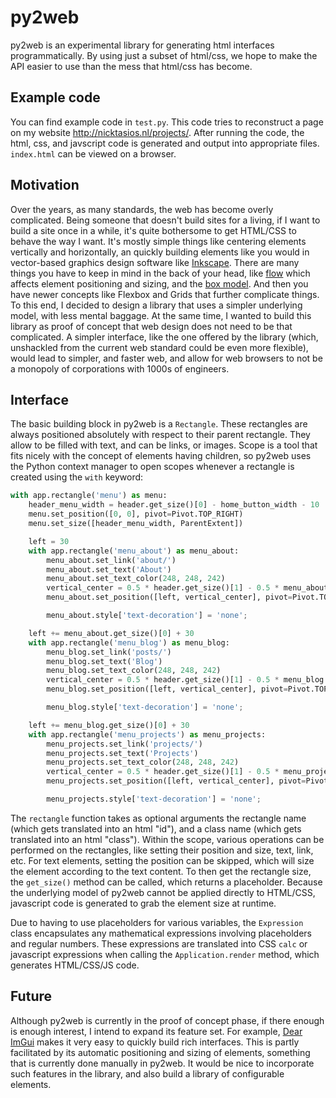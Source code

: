 # py2web

py2web is an experimental library for generating html interfaces programmatically. By using just a subset of html/css, we hope to make the API easier to use than the mess that html/css has become.

## Example code

You can find example code in `test.py`. This code tries to reconstruct a page on my website <http://nicktasios.nl/projects/>. After running the code, the html, css, and javscript code is generated and output into appropriate files. `index.html` can be viewed on a browser.

## Motivation

Over the years, as many standards, the web has become overly complicated. Being someone that doesn't build sites for a living, if I want to build a site once in a while, it's quite bothersome to get HTML/CSS to behave the way I want. It's mostly simple things like centering elements vertically and horizontally, an quickly building elements like you would in vector-based graphics design software like [Inkscape](https://inkscape.org/). There are many things you have to keep in mind in the back of your head, like [flow](https://developer.mozilla.org/en-US/docs/Web/CSS/CSS_Flow_Layout) which affects element positioning and sizing, and the [box model](https://developer.mozilla.org/en-US/docs/Learn/CSS/Building_blocks/The_box_model). And then you have newer concepts like Flexbox and Grids that further complicate things. To this end, I decided to design a library that uses a simpler underlying model, with less mental baggage. At the same time, I wanted to build this library as proof of concept that web design does not need to be that complicated. A simpler interface, like the one offered by the library (which, unshackled from the current web standard could be even more flexible), would lead to simpler, and faster web, and allow for web browsers to not be a monopoly of corporations with 1000s of engineers.

## Interface

The basic building block in py2web is a `Rectangle`. These rectangles are always positioned absolutely with respect to their parent rectangle. They allow to be filled with text, and can be links, or images. Scope is a tool that fits nicely with the concept of elements having children, so py2web uses the Python context manager to open scopes whenever a rectangle is created using the `with` keyword:
```Python
with app.rectangle('menu') as menu:
    header_menu_width = header.get_size()[0] - home_button_width - 10
    menu.set_position([0, 0], pivot=Pivot.TOP_RIGHT)
    menu.set_size([header_menu_width, ParentExtent])

    left = 30
    with app.rectangle('menu_about') as menu_about:
        menu_about.set_link('about/')
        menu_about.set_text('About')
        menu_about.set_text_color(248, 248, 242)
        vertical_center = 0.5 * header.get_size()[1] - 0.5 * menu_about.get_size()[1]
        menu_about.set_position([left, vertical_center], pivot=Pivot.TOP_RIGHT)

        menu_about.style['text-decoration'] = 'none';

    left += menu_about.get_size()[0] + 30
    with app.rectangle('menu_blog') as menu_blog:
        menu_blog.set_link('posts/')
        menu_blog.set_text('Blog')
        menu_blog.set_text_color(248, 248, 242)
        vertical_center = 0.5 * header.get_size()[1] - 0.5 * menu_blog.get_size()[1]
        menu_blog.set_position([left, vertical_center], pivot=Pivot.TOP_RIGHT)

        menu_blog.style['text-decoration'] = 'none';

    left += menu_blog.get_size()[0] + 30
    with app.rectangle('menu_projects') as menu_projects:
        menu_projects.set_link('projects/')
        menu_projects.set_text('Projects')
        menu_projects.set_text_color(248, 248, 242)
        vertical_center = 0.5 * header.get_size()[1] - 0.5 * menu_projects.get_size()[1]
        menu_projects.set_position([left, vertical_center], pivot=Pivot.TOP_RIGHT)

        menu_projects.style['text-decoration'] = 'none';
```
The `rectangle` function takes as optional arguments the rectangle name (which gets translated into an html "id"), and a class name (which gets translated into an html "class"). Within the scope, various operations can be performed on the rectangles, like setting their position and size, text, link, etc. For text elements, setting the position can be skipped, which will size the element according to the text content. To then get the rectangle size, the `get_size()` method can be called, which returns a placeholder. Because the underlying model of py2web cannot be applied directly to HTML/CSS, javascript code is generated to grab the element size at runtime.

Due to having to use placeholders for various variables, the `Expression` class encapsulates any mathematical expressions involving placeholders and regular numbers. These expressions are translated into CSS `calc` or javascript expressions when calling the `Application.render` method, which generates HTML/CSS/JS code.

## Future

Although py2web is currently in the proof of concept phase, if there enough is enough interest, I intend to expand its feature set. For example, [Dear ImGui](https://github.com/ocornut/imgui) makes it very easy to quickly build rich interfaces. This is partly facilitated by its automatic positioning and sizing of elements, something that is currently done manually in py2web. It would be nice to incorporate such features in the library, and also build a library of configurable elements.
